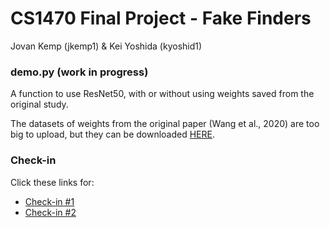 # CS1470 Final Project - Fake Finders
Jovan Kemp (jkemp1) & Kei Yoshida (kyoshid1)


### demo.py (work in progress)
A function to use ResNet50, with or without using weights saved from the original study. 

The datasets of weights from the original paper (Wang et al., 2020) are too big to upload, but they can be downloaded [HERE](https://github.com/PeterWang512/CNNDetection/tree/master/weights).


### Check-in
Click these links for:
- [Check-in #1](https://github.com/kyoshida14/CS1470_final_project/blob/main/checkin1.md)
- [Check-in #2](https://github.com/kyoshida14/CS1470_final_project/blob/main/checkin2.md)

